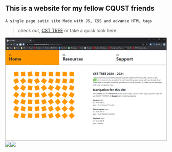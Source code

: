 ## This is a website for my fellow CQUST friends

    A single page satic site Made with JS, CSS and advance HTML tags


> check out, [CST TREE](https://nayemhasan.github.io/Static_Website/)
or take a quick look here:
<table>
    <tr><img src="https://github.com/Nayemhasan/Static_Website/blob/main/img/pics/home.png"></tr>
    <tr><img src="https://github.com/Nayemhasan/csttree.guthub.io/blob/main/img/pics/resources.png"></tr>
    <tr><img src="https://github.com/Nayemhasan/csttree.guthub.io/blob/main/img/pics/support.png"></tr>
</table>
